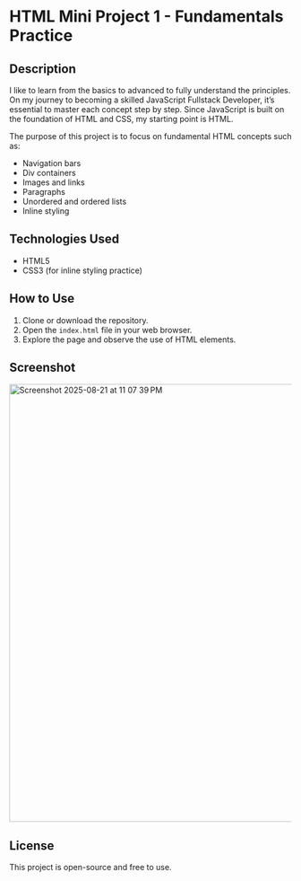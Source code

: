 # HTML Mini Project 1 - Fundamentals Practice

## Description
I like to learn from the basics to advanced to fully understand the principles. On my journey to becoming a skilled JavaScript Fullstack Developer, it’s essential to master each concept step by step. Since JavaScript is built on the foundation of HTML and CSS, my starting point is HTML.

The purpose of this project is to focus on fundamental HTML concepts such as:
- Navigation bars
- Div containers
- Images and links
- Paragraphs
- Unordered and ordered lists
- Inline styling

## Technologies Used
- HTML5
- CSS3 (for inline styling practice)

## How to Use
1. Clone or download the repository.
2. Open the `index.html` file in your web browser.
3. Explore the page and observe the use of HTML elements.

## Screenshot
<img width="1468" height="780" alt="Screenshot 2025-08-21 at 11 07 39 PM" src="https://github.com/user-attachments/assets/e79c9db7-1b5a-4f16-9ffb-7cf95f82f68e" />


## License
This project is open-source and free to use.

